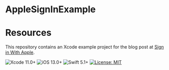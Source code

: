 # AppleSignInExample

# Resources
This repository contains an Xcode example project for the blog post at [Sign in With Apple](https://medium.com/@yoellev8/sign-in-with-apple-siwa-a80efad0f2ca).

![Xcode 11.0+](https://img.shields.io/badge/Xcode-11.0%2B-blue.svg)
![iOS 13.0+](https://img.shields.io/badge/iOS-13.0%2B-blue.svg)
![Swift 5.1+](https://img.shields.io/badge/Swift-5.1%2B-orange.svg)
[![License: MIT](https://img.shields.io/badge/License-MIT-yellow.svg)](https://opensource.org/licenses/MIT)
